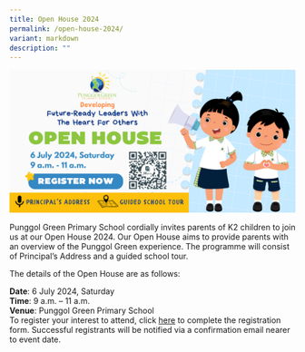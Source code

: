 ```yaml
---
title: Open House 2024
permalink: /open-house-2024/
variant: markdown
description: ""
---
```

![](/images/PGPS_Open_House_2024_e_banner.png)

Punggol Green Primary School cordially invites parents of K2 children to join us at our Open House 2024. Our Open House aims to provide parents with an overview of the Punggol Green experience. The programme will consist of Principal’s Address and a guided school tour.  <br>

The details of the Open House are as follows:  <br>

<b>Date</b>: 6 July 2024, Saturday  
<b>Time</b>: 9 a.m. – 11 a.m.  
<b>Venue</b>: Punggol Green Primary School  
To register your interest to attend, click [here](https://go.gov.sg/pgpsopenhouse2024) to complete the registration form. Successful registrants will be notified via a confirmation email nearer to event date.